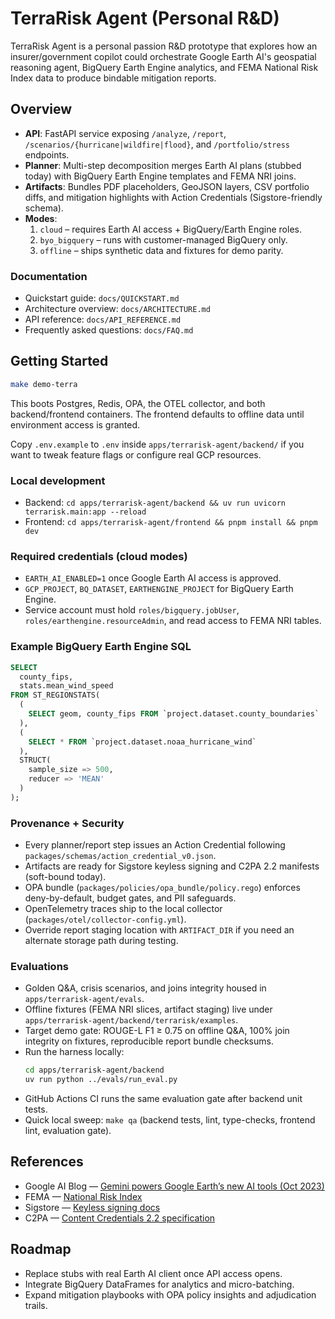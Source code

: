 # TerraRisk Agent (Personal R&D)

TerraRisk Agent is a personal passion R&D prototype that explores how an insurer/government copilot could orchestrate Google Earth AI's geospatial reasoning agent, BigQuery Earth Engine analytics, and FEMA National Risk Index data to produce bindable mitigation reports.

## Overview
- **API**: FastAPI service exposing `/analyze`, `/report`, `/scenarios/{hurricane|wildfire|flood}`, and `/portfolio/stress` endpoints.
- **Planner**: Multi-step decomposition merges Earth AI plans (stubbed today) with BigQuery Earth Engine templates and FEMA NRI joins.
- **Artifacts**: Bundles PDF placeholders, GeoJSON layers, CSV portfolio diffs, and mitigation highlights with Action Credentials (Sigstore-friendly schema).
- **Modes**:
  1. `cloud` – requires Earth AI access + BigQuery/Earth Engine roles.
  2. `byo_bigquery` – runs with customer-managed BigQuery only.
  3. `offline` – ships synthetic data and fixtures for demo parity.

### Documentation
- Quickstart guide: `docs/QUICKSTART.md`
- Architecture overview: `docs/ARCHITECTURE.md`
- API reference: `docs/API_REFERENCE.md`
- Frequently asked questions: `docs/FAQ.md`

## Getting Started
```bash
make demo-terra
```
This boots Postgres, Redis, OPA, the OTEL collector, and both backend/frontend containers. The frontend defaults to offline data until environment access is granted.

Copy `.env.example` to `.env` inside `apps/terrarisk-agent/backend/` if you want to tweak feature flags or configure real GCP resources.

### Local development
- Backend: `cd apps/terrarisk-agent/backend && uv run uvicorn terrarisk.main:app --reload`
- Frontend: `cd apps/terrarisk-agent/frontend && pnpm install && pnpm dev`

### Required credentials (cloud modes)
- `EARTH_AI_ENABLED=1` once Google Earth AI access is approved.
- `GCP_PROJECT`, `BQ_DATASET`, `EARTHENGINE_PROJECT` for BigQuery Earth Engine.
- Service account must hold `roles/bigquery.jobUser`, `roles/earthengine.resourceAdmin`, and read access to FEMA NRI tables.

### Example BigQuery Earth Engine SQL
```sql
SELECT
  county_fips,
  stats.mean_wind_speed
FROM ST_REGIONSTATS(
  (
    SELECT geom, county_fips FROM `project.dataset.county_boundaries`
  ),
  (
    SELECT * FROM `project.dataset.noaa_hurricane_wind`
  ),
  STRUCT(
    sample_size => 500,
    reducer => 'MEAN'
  )
);
```

### Provenance + Security
- Every planner/report step issues an Action Credential following `packages/schemas/action_credential_v0.json`.
- Artifacts are ready for Sigstore keyless signing and C2PA 2.2 manifests (soft-bound today).
- OPA bundle (`packages/policies/opa_bundle/policy.rego`) enforces deny-by-default, budget gates, and PII safeguards.
- OpenTelemetry traces ship to the local collector (`packages/otel/collector-config.yml`).
- Override report staging location with `ARTIFACT_DIR` if you need an alternate storage path during testing.

### Evaluations
- Golden Q&A, crisis scenarios, and joins integrity housed in `apps/terrarisk-agent/evals`.
- Offline fixtures (FEMA NRI slices, artifact staging) live under `apps/terrarisk-agent/backend/terrarisk/examples`.
- Target demo gate: ROUGE-L F1 ≥ 0.75 on offline Q&A, 100% join integrity on fixtures, reproducible report bundle checksums.
- Run the harness locally:
  ```bash
  cd apps/terrarisk-agent/backend
  uv run python ../evals/run_eval.py
  ```
- GitHub Actions CI runs the same evaluation gate after backend unit tests.
- Quick local sweep: `make qa` (backend tests, lint, type-checks, frontend lint, evaluation gate).

## References
- Google AI Blog — [Gemini powers Google Earth’s new AI tools (Oct 2023)](https://blog.google/technology/ai/google-earth-ai-oct-2023/)
- FEMA — [National Risk Index](https://hazards.fema.gov/nri/learn-more)
- Sigstore — [Keyless signing docs](https://docs.sigstore.dev/)
- C2PA — [Content Credentials 2.2 specification](https://c2pa.org/specifications/specifications)

## Roadmap
- Replace stubs with real Earth AI client once API access opens.
- Integrate BigQuery DataFrames for analytics and micro-batching.
- Expand mitigation playbooks with OPA policy insights and adjudication trails.

